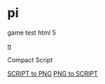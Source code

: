 pi
==

game test html 5

[&#960;](http://lo-th.github.io/pi/index.html)

Compact Script

[SCRIPT to PNG](http://lo-th.github.io/pi/SCRIPTtoPNG.html)
[PNG to SCRIPT](http://lo-th.github.io/pi/PNGtoSCRIPT.html)